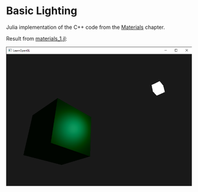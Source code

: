 # Basic Lighting
Julia implementation of the C++ code from the [Materials](https://learnopengl.com/Lighting/Materials) chapter.

Result from [materials_1.jl](materials_1.jl):

![materials_1.jl](readme/Materials_1.png)